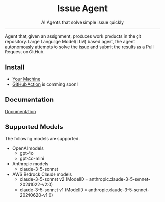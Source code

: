 <p align="center">
  <h1 align="center">Issue Agent</h1>
  <p align="center">AI Agents that solve simple issue quickly</p>
</p>

---


Agent that, given an assignment, produces work products in the git repository.
Large Language Model(LLM) based agent, the agent autonomously attempts to solve the issue and submit the results as a Pull Request on GitHub.


## Install

- [Your Machine](https://clover0.github.io/issue-agent/getting-started/installation/)
- [GitHub Action](https://clover0.github.io/issue-agent/getting-started/installation/) is comming soon!


## Documentation
[Documentation](https://clover0.github.io/issue-agent/)


## Supported Models
The following models are supported.

- OpenAI models
  - gpt-4o
  - gpt-4o-mini
- Anthropic models
  - claude-3-5-sonnet
- AWS Bedrock Claude models
  - claude-3-5-sonnet v2 (ModelID = anthropic.claude-3-5-sonnet-20241022-v2:0)
  - claude-3-5-sonnet v1 (ModelID = anthropic.claude-3-5-sonnet-20240620-v1:0)
